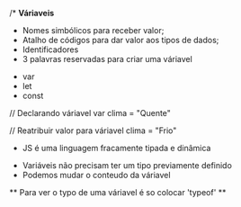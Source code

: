 /* **Váriaveis**
* Nomes simbólicos para receber valor;
* Atalho de códigos para dar valor aos tipos de dados;
* Identificadores
* 3 palavras reservadas para criar uma váriavel
 - var 
 - let
 - const

 // Declarando váriavel
    var clima = "Quente" 

// Reatribuir valor para váriavel
    clima = "Frio"

* JS é uma linguagem fracamente tipada e dinâmica 
- Variáveis não precisam ter um tipo previamente definido
- Podemos mudar o conteudo da váriavel

** Para ver o typo de uma váriavel é so colocar 'typeof' **

